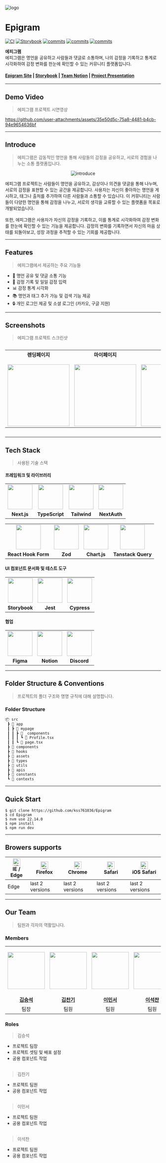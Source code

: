 ![logo](https://github.com/user-attachments/assets/d82fff32-7de9-4cb3-9c7b-ce14d703e340)
# Epigram
[![CI](https://github.com/kss761036/Epigram/actions/workflows/ci.yaml/badge.svg)](https://github.com/kss761036/Epigram/actions/workflows/ci.yaml) 
[![Storybook](https://github.com/kss761036/Epigram/actions/workflows/storybook-main.yaml/badge.svg)](https://github.com/kss761036/Epigram/actions/workflows/storybook-main.yaml) 
[![commits](https://badgen.net/github/last-commit/kss761036/Epigram)](https://github.com/kss761036/Epigram/commits/) 
[![commits](https://badgen.net/github/commits/kss761036/Epigram/main)](https://github.com/kss761036/Epigram/commits/) 
[![commits](https://badgen.net/github/prs/kss761036/Epigram)](https://github.com/kss761036/Epigram/pulls)

**에피그램**   
에피그램은 명언을 공유하고 사람들과 댓글로 소통하며, 나의 감정을 기록하고 통계로 시각화하여 감정 변화를 한눈에 확인할 수 있는 커뮤니티 플랫폼입니다.
<h4>
  <a href="https://epigram-gilv.vercel.app">Epigram Site</a> |
  <a href="https://epigram-storybook.vercel.app/">Storybook</a> |
  <a href="https://honeysuckle-watchmaker-42a.notion.site/4-4-1ac38e8296f280a8a659e481aac6d9aa?pvs=4 ">Team Notion</a> |
  <a href="https://www.slideshare.net/slideshow/12-4-ppt-12-4-ppt-12-4-ppt/277795857">Project Presentation</a>
</h4>   

---
## Demo Video
> 에피그램 프로젝트 시연영상  

https://github.com/user-attachments/assets/35e50d5c-75a8-4481-b4cb-94e9654636bf

---

## Introduce
> 에피그램은 감동적인 명언을 통해 사람들의 감정을 공유하고, 서로의 경험을 나누는 소통 플랫폼입니다.
<p align="center">   
<img src="https://github.com/user-attachments/assets/de41886d-6895-494f-a565-487a84b84435" alt="introduce">
</p>
에피그램 프로젝트는 사람들이 명언을 공유하고, 감상이나 의견을 댓글을 통해 나누며, 서로의 감정을 표현할 수 있는 공간을 제공합니다. 사용자는 자신이 좋아하는 명언을 게시하고, 태그나 출처를 추가하여 다른 사람들과 소통할 수 있습니다. 이 커뮤니티는 사람들이 다양한 명언을 통해 감정을 나누고, 서로의 생각을 교류할 수 있는 플랫폼을 목표로 개발되었습니다.
<br><br>
또한, 에피그램은 사용자가 자신의 감정을 기록하고, 이를 통계로 시각화하여 감정 변화를 한눈에 확인할 수 있는 기능을 제공합니다. 감정의 변화를 기록하면서 자신의 마음 상태를 되돌아보고, 성장 과정을 추적할 수 있는 기회를 제공합니다.

---
## Features
> 에피그램에서 제공하는 주요 기능들
- 💬 명언 공유 및 댓글 소통 기능
- 📝 감정 기록 및 일일 감정 입력
- 📊 감정 통계 시각화
- 📚 명언과 태그 추가 가능 및 검색 기능 제공
- 🔒 개인 로그인 제공 및 소셜 로그인 (카카오, 구글 지원)

---

## Screenshots
> 에피그램 프로젝트 스크린샷   

<div style="overflow-x: auto;">
  <table style="white-space: nowrap;">
    <tr>
      <td align="center" valign="top">
        <strong>렌딩페이지</strong><br/><br/>
        <img src="https://github.com/user-attachments/assets/76b838bc-b5f4-4ecd-81e3-731c2c37ff59" style="width: 200px; min-width: 200px;" />
      </td>
      <td align="center" valign="top">
        <strong>마이페이지</strong><br/><br/>
        <img src="https://github.com/user-attachments/assets/bcea43ec-58f6-47b8-828b-c2ed7c232e65" style="width: 200px; min-width: 200px;" />
      </td>
      <td align="center" valign="top">
        <strong>네비게이션</strong><br/><br/>
        <img src="https://github.com/user-attachments/assets/8b8410dc-04ca-4051-88fa-7b1ee3fda286" style="width: 200px; min-width: 200px;" />
      </td>
      <td align="center" valign="top">
        <strong>피드-1</strong><br/><br/>
        <img src="https://github.com/user-attachments/assets/f182adcf-dad7-4d87-884d-b508844cdf62" style="width: 200px; min-width: 200px;" />
      </td>
      <td align="center" valign="top">
        <strong>피드-2</strong><br/><br/>
        <img src="https://github.com/user-attachments/assets/050efa96-e069-4d89-8d75-2ec1b52bed5d" style="width: 200px; min-width: 200px;" />
      </td>
      <td align="center" valign="top">
        <strong>검색 결과</strong><br/><br/>
        <img src="https://github.com/user-attachments/assets/a1eb1a8e-1d84-4e01-ba38-78f2192fe7c3" style="width: 200px; min-width: 200px;" />
      </td>
      <td align="center" valign="top">
        <strong>에피그램 상세</strong><br/><br/>
        <img src="https://github.com/user-attachments/assets/ccae5c9a-1402-4d49-84fc-7b39c9e579c7" style="width: 200px; min-width: 200px;" />
      </td>
      <td align="center" valign="top">
        <strong>에피그램 작성</strong><br/><br/>
        <img src="https://github.com/user-attachments/assets/5c4a4ffa-4af7-4fdd-a422-0b8c959e1bf0" style="width: 200px; min-width: 200px;" />
      </td>
      <td align="center" valign="top">
        <strong>로그인</strong><br/><br/>
        <img src="https://github.com/user-attachments/assets/6cfd3617-50c9-4c9e-b7e7-6b8127586b0c" style="width: 200px; min-width: 200px;" />
      </td>
      <td align="center" valign="top">
        <strong>회원가입</strong><br/><br/>
        <img src="https://github.com/user-attachments/assets/a6baa408-adec-4462-b558-680a6ed86f4b" style="width: 200px; min-width: 200px;" />
      </td>
      <td align="center" valign="top">
        <strong>메인</strong><br/><br/>
        <img src="https://github.com/user-attachments/assets/78a40a5f-3418-4bc1-876d-9f84d9604e2e" style="width: 200px; min-width: 200px;" />
      </td>
      <td align="center" valign="top">
        <strong>삭제하기 모달</strong><br/><br/>
        <img src="https://github.com/user-attachments/assets/e174c1bf-67cd-42df-b6ef-2b473453337f" style="width: 200px; min-width: 200px;" />
      </td>
      <td align="center" valign="top">
        <strong>프로필수정 모달</strong><br/><br/>
        <img src="https://github.com/user-attachments/assets/67d3a7d5-24d1-436a-8885-644d51f8b520" style="width: 200px; min-width: 200px;" />
      </td>
    </tr>
  </table>
</div>


---
## Tech Stack
> 사용된 기술 스택

#### 프레임워크 및 라이브러리

<table>
  <tr>
    <td align="center">
      <img src="https://github.com/user-attachments/assets/c8f0d564-04f4-483c-82ff-2056c976c463" width="80px" height="80px" />
    </td>
    <td align="center">
      <img src="https://github.com/user-attachments/assets/3fe41586-07ea-4e97-bda8-31aca1b215b7" width="80px" height="80px" />
    </td>
    <td align="center">
      <img src="https://github.com/user-attachments/assets/38fcfe8d-5af7-4b39-9c83-1f25b5aa565e" width="80px" height="80px" />
    </td>
    <td align="center">
      <img src="https://github.com/user-attachments/assets/69916325-537b-4385-8b7a-12930f314f48" width="80px" height="80px" />
    </td>
  </tr>
  <tr>
    <td align="center"><b>Next.js</b></td>
    <td align="center"><b>TypeScript</b></td>
    <td align="center"><b>Tailwind</b></td>
    <td align="center"><b>NextAuth</b></td>
  </tr>
</table>
<table>
  <tr>
    <td align="center">
      <img src="https://github.com/user-attachments/assets/846d36e7-f0ee-49c5-841b-b2966b7e57a8" width="80px" height="80px" />
    </td>
    <td align="center">
      <img src="https://github.com/user-attachments/assets/ac212b62-3b28-47ad-9780-88393c91d33e" width="80px" height="80px" />
    </td>
    <td align="center">
      <img src="https://github.com/user-attachments/assets/9ac8510b-4621-4cfb-b5bb-361b916c1b69" width="80px" height="80px" />
    </td>
    <td align="center">
      <img src="https://github.com/user-attachments/assets/e99b403b-0bf4-4b19-8abe-7d79a798c89e" width="80px" height="80px" />
    </td>
  </tr>
  <tr>
    <td align="center"><b>React Hook Form</b></td>
    <td align="center"><b>Zod</b></td>
    <td align="center"><b>Chart.js</b></td>
    <td align="center"><b>Tanstack Query</b></td>
  </tr>
</table>

#### UI 컴포넌트 문서화 및 테스트 도구

<table>
  <tr>
    <td align="center">
      <img src="https://github.com/user-attachments/assets/6a819d5a-900f-4844-9721-d88841702065" width="80px" height="80px" />
    </td>
    <td align="center">
      <img src="https://github.com/user-attachments/assets/b344db9b-8612-4fde-a286-d5bb5d32a652" width="80px" height="80px" />
    </td>
    <td align="center">
      <img src="https://github.com/user-attachments/assets/0a5af2c4-cf70-4010-945d-24d7b3f2ee84" width="80px" height="80px" />
    </td>
  </tr>
  <tr>
    <td align="center"><b>Storybook</b></td>
    <td align="center"><b>Jest</b></td>
    <td align="center"><b>Cypress</b></td>
  </tr>
</table>

#### 협업

<table>
  <tr>
    <td align="center">
      <img src="https://github.com/user-attachments/assets/3c38f477-858a-4082-9b37-b794ec7c848c" width="80px" height="80px" />
    </td>
    <td align="center">
      <img src="https://github.com/user-attachments/assets/30245993-a523-4c4d-9e1f-053217db50ed" width="80px" height="80px" />
    </td>
    <td align="center">
      <img src="https://github.com/user-attachments/assets/10ce3745-fad6-4186-b2d9-110bd9dffbea" width="80px" height="80px" />
    </td>
  </tr>
  <tr>
    <td align="center"><b>Figma</b></td>
    <td align="center"><b>Notion</b></td>
    <td align="center"><b>Discord</b></td>
  </tr>
</table>


---
## Folder Structure & Conventions
> 프로젝트의 폴더 구조와 명명 규칙에 대해 설명합니다.

### Folder Structure
```bash
📦 src
 ┣ 📂 app
 ┃ ┣ 📂 mypage
 ┃ ┃ ┣ 📂 _components
 ┃ ┃ ┃ ┗ 📄 Profile.tsx
 ┃ ┃ ┗ 📄 page.tsx
 ┣ 📂 components
 ┣ 📂 hooks
 ┣ 📂 assets
 ┣ 📂 types
 ┣ 📂 utils
 ┣ 📂 apis
 ┣ 📂 constants
 ┗ 📂 contexts
```
---
## Quick Start
```
$ git clone https://github.com/kss761036/Epigram
$ cd Epigram
$ nvm use 22.14.0
$ npm install
$ npm run dev
```
---
## Browers supports

| [<img src="https://raw.githubusercontent.com/alrra/browser-logos/master/src/edge/edge_48x48.png" alt="IE / Edge" width="24px" height="24px" />](http://godban.github.io/browsers-support-badges/)<br/>IE / Edge | [<img src="https://raw.githubusercontent.com/alrra/browser-logos/master/src/firefox/firefox_48x48.png" alt="Firefox" width="24px" height="24px" />](http://godban.github.io/browsers-support-badges/)<br/>Firefox | [<img src="https://raw.githubusercontent.com/alrra/browser-logos/master/src/chrome/chrome_48x48.png" alt="Chrome" width="24px" height="24px" />](http://godban.github.io/browsers-support-badges/)<br/>Chrome | [<img src="https://raw.githubusercontent.com/alrra/browser-logos/master/src/safari/safari_48x48.png" alt="Safari" width="24px" height="24px" />](http://godban.github.io/browsers-support-badges/)<br/>Safari | [<img src="https://raw.githubusercontent.com/alrra/browser-logos/master/src/safari-ios/safari-ios_48x48.png" alt="iOS Safari" width="24px" height="24px" />](http://godban.github.io/browsers-support-badges/)<br/>iOS Safari |
| --------- | --------- | --------- | --------- | --------- |
| Edge| last 2 versions| last 2 versions| last 2 versions| last 2 versions

---
## Our Team
> 팀원과 각자의 역활입니다.
### Members
<table>
  <tr>
    <td align="center">
      <p>
        <img src="https://avatars.githubusercontent.com/u/184490676?v=4" width="120px">
      </p>  
    </td>
    <td align="center">
      <p>
        <img src="https://avatars.githubusercontent.com/u/44834561?v=4" width="120px">
      </p>  
    </td>
    <td align="center">
      <p>
        <img src="https://avatars.githubusercontent.com/u/90029564?v=4" width="120px">
      </p>  
    </td>
    <td align="center">
      <p>
        <img src="https://avatars.githubusercontent.com/u/184591219?v=4" width="120px">
      </p>  
    </td>
  </tr>
  <tr>
    <td align="center">
      <b><a href="https://github.com/kss761036">김승석</a></b>
    </td>
    <td align="center">
      <b><a href="https://github.com/cksrlcks">김찬기</a></b>
    </td>
    <td align="center">
      <b><a href="https://github.com/LMS10">이민서</a></b>
    </td>
    <td align="center">
      <b><a href="https://github.com/SeokChan-Lee">이석찬</a></b>
    </td>
  </tr>
  <tr>
    <td align="center">
      팀장
    </td>
    <td align="center">
      팀원
    </td>
    <td align="center">
      팀원
    </td>
    <td align="center">
      팀원
    </td>
  </tr>
</table>

### Roles
> 김승석
- 프로젝트 팀장
- 프로젝트 셋팅 및 배포 설정
- 공용 컴포넌트 작업
<br><br>
> 김찬기
- 프로젝트 팀원
- 공용 컴포넌트 작업
<br><br>
> 이민서
- 프로젝트 팀원
- 공용 컴포넌트 작업
<br><br>
> 이석찬
- 프로젝트 팀원
- 공용 컴포넌트 작업
